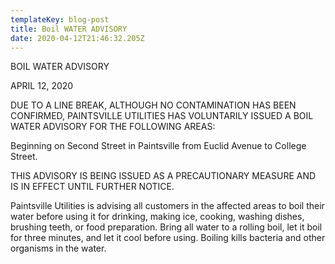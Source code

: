 ```yaml
---
templateKey: blog-post
title: Boil WATER ADVISORY
date: 2020-04-12T21:46:32.205Z
---
```

BOIL WATER ADVISORY 

APRIL 12, 2020

DUE TO A LINE BREAK, ALTHOUGH NO CONTAMINATION HAS BEEN CONFIRMED, PAINTSVILLE UTILITIES HAS VOLUNTARILY ISSUED A BOIL WATER ADVISORY FOR THE FOLLOWING AREAS:

Beginning on Second Street in Paintsville from Euclid Avenue to College Street.

THIS ADVISORY IS BEING ISSUED AS A PRECAUTIONARY MEASURE AND IS IN EFFECT UNTIL FURTHER NOTICE.

Paintsville Utilities is advising all customers in the affected areas to boil their water before using it for drinking, making ice, cooking, washing dishes, brushing teeth, or food preparation. Bring all water to a rolling boil, let it boil for three minutes, and let it cool before using. Boiling kills bacteria and other organisms in the water.

